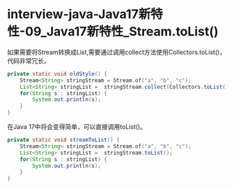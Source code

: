 # interview-java-Java17新特性-09_Java17新特性_Stream.toList()

如果需要将Stream转换成List,需要通过调用collect方法使用Collectors.toList()，代码非常冗长。

```Java
private static void oldStyle() {
    Stream<String> stringStream = Stream.of("a", "b", "c");
    List<String> stringList =  stringStream.collect(Collectors.toList());
    for(String s : stringList) {
        System.out.println(s);
    }
}

```

在Java 17中将会变得简单，可以直接调用toList()。

```Java
private static void streamToList() {
    Stream<String> stringStream = Stream.of("a", "b", "c");
    List<String> stringList =  stringStream.toList();
    for(String s : stringList) {
        System.out.println(s);
    }
}

```
